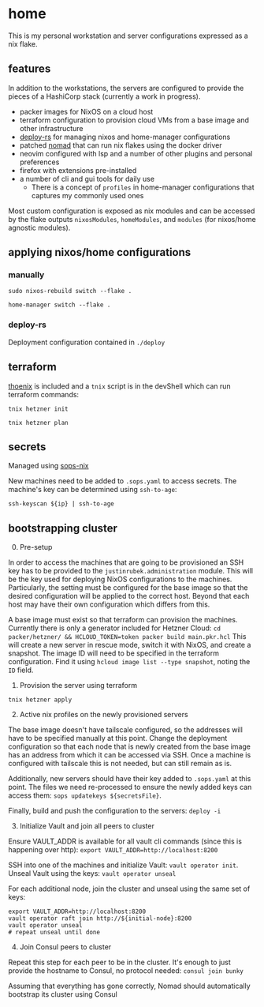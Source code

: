 # home

This is my personal workstation and server configurations expressed as a nix flake.


## features

In addition to the workstations, the servers are configured to provide the pieces of a HashiCorp stack (currently a work in progress).

- packer images for NixOS on a cloud host
- terraform configuration to provision cloud VMs from a base image and other infrastructure
- [deploy-rs](https://github.com/serokell/deploy-rs) for managing nixos and home-manager configurations
- patched [nomad](https://github.com/hashicorp/nomad) that can run nix flakes using the docker driver
- neovim configured with lsp and a number of other plugins and personal preferences
- firefox with extensions pre-installed
- a number of cli and gui tools for daily use
    - There is a concept of `profiles` in home-manager configurations that captures my commonly used ones


Most custom configuration is exposed as nix modules and can be accessed by the flake outputs
`nixosModules`, `homeModules`, and `modules` (for nixos/home agnostic modules).


## applying nixos/home configurations

### manually

`sudo nixos-rebuild switch --flake .`

`home-manager switch --flake .`

### deploy-rs

Deployment configuration contained in `./deploy`

## terraform

[thoenix](https://github.com/justinrubek/thoenix) is included and a `tnix` script is in the devShell which can run terraform commands:

`tnix hetzner init`

`tnix hetzner plan`

## secrets

Managed using [sops-nix](https://github.com/Mic92/sops-nix)

New machines need to be added to `.sops.yaml` to access secrets.
The machine's key can be determined using `ssh-to-age`:

`ssh-keyscan ${ip} | ssh-to-age`

## bootstrapping cluster

0. Pre-setup

In order to access the machines that are going to be provisioned an SSH key has to be provided to the `justinrubek.administration` module.
This will be the key used for deploying NixOS configurations to the machines.
Particularly, the setting must be configured for the base image so that the desired configuration will be applied to the correct host.
Beyond that each host may have their own configuration which differs from this.

A base image must exist so that terraform can provision the machines.
Currently there is only a generator included for Hetzner Cloud: `cd packer/hetzner/ && HCLOUD_TOKEN=token packer build main.pkr.hcl`
This will create a new server in rescue mode, switch it with NixOS, and create a snapshot.
The image ID will need to be specified in the terraform configuration.
Find it using `hcloud image list --type snapshot`, noting the `ID` field.


1. Provision the server using terraform

`tnix hetzner apply`


2. Active nix profiles on the newly provisioned servers

The base image doesn't have tailscale configured, so the addresses will have to be specified manually at this point.
Change the deployment configuration so that each node that is newly created from the base image has an address from which it can be accessed via SSH.
Once a machine is configured with tailscale this is not needed, but can still remain as is.

Additionally, new servers should have their key added to `.sops.yaml` at this point.
The files we need re-processed to ensure the newly added keys can access them: `sops updatekeys ${secretsFile}`.

Finally, build and push the configuration to the servers: `deploy -i`


3. Initialize Vault and join all peers to cluster

Ensure VAULT_ADDR is available for all vault cli commands (since this is happening over http): `export VAULT_ADDR=http://localhost:8200` 

SSH into one of the machines and initialize Vault: `vault operator init`.
Unseal Vault using the keys: `vault operator unseal`

For each additional node, join the cluster and unseal using the same set of keys:
```
export VAULT_ADDR=http://localhost:8200
vault operator raft join http://${initial-node}:8200
vault operator unseal
# repeat unseal until done
```
4. Join Consul peers to cluster

Repeat this step for each peer to be in the cluster. It's enough to just provide the hostname to Consul, no protocol needed: `consul join bunky`

Assuming that everything has gone correctly, Nomad should automatically bootstrap its cluster using Consul
